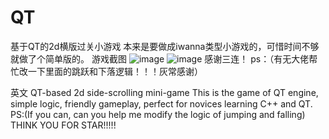 # QT
基于QT的2d横版过关小游戏
本来是要做成iwanna类型小游戏的，可惜时间不够就做了个简单版的。
游戏截图
![image](https://github.com/tamenjiaowoxiu/QT/assets/87056705/5852d9f2-a9d5-4973-a337-5ba8be994e94)
![image](https://github.com/tamenjiaowoxiu/QT/assets/87056705/a95eb233-658a-4913-9b38-4a015bbd55a3)
感谢三连！
ps：（有无大佬帮忙改一下里面的跳跃和下落逻辑！！！灰常感谢）

英文
QT-based 2d side-scrolling mini-game
This is the game of QT engine, simple logic, friendly gameplay, perfect for novices learning C++ and QT.
PS:(If you can, can you help me modify the logic of jumping and falling)
THINK YOU FOR STAR!!!!!
